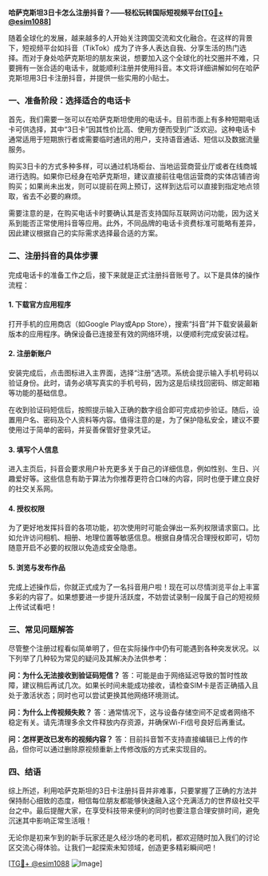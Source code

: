 **哈萨克斯坦3日卡怎么注册抖音？——轻松玩转国际短视频平台[[TG💪+ @esim1088](https://t.me/s/esim1088)]**

随着全球化的发展，越来越多的人开始关注跨国交流和文化融合。在这样的背景下，短视频平台如抖音（TikTok）成为了许多人表达自我、分享生活的热门选择。而对于身处哈萨克斯坦的朋友来说，想要加入这个全球化的社交圈并不难，只要拥有一张合适的电话卡，就能顺利注册并使用抖音。本文将详细讲解如何在哈萨克斯坦用3日卡注册抖音，并提供一些实用的小贴士。

### **一、准备阶段：选择适合的电话卡**

首先，我们需要一张可以在哈萨克斯坦使用的电话卡。目前市面上有多种短期电话卡可供选择，其中“3日卡”因其性价比高、使用方便而受到广泛欢迎。这种电话卡通常适用于短期旅行者或需要临时通讯的用户，支持语音通话、短信以及数据流量服务。

购买3日卡的方式多种多样，可以通过机场柜台、当地运营商营业厅或者在线商城进行选购。如果你已经身在哈萨克斯坦，建议直接前往电信运营商的实体店铺咨询购买；如果尚未出发，则可以提前在网上预订，这样到达后可以直接到指定地点领取，省去不必要的麻烦。

需要注意的是，在购买电话卡时要确认其是否支持国际互联网访问功能，因为这关系到能否正常使用抖音等应用。此外，不同品牌的电话卡资费标准可能略有差异，因此建议根据自己的实际需求选择最合适的方案。

### **二、注册抖音的具体步骤**

完成电话卡的准备工作之后，接下来就是正式注册抖音账号了。以下是具体的操作流程：

#### **1. 下载官方应用程序**
打开手机的应用商店（如Google Play或App Store），搜索“抖音”并下载安装最新版本的应用程序。确保设备已连接至有效的网络环境，以便顺利完成安装过程。

#### **2. 注册新账户**
安装完成后，点击图标进入主界面，选择“注册”选项。系统会提示输入手机号码以验证身份。此时，请务必填写真实的手机号码，因为这是后续找回密码、绑定邮箱等功能的基础信息。

在收到验证码短信后，按照提示输入正确的数字组合即可完成初步验证。随后，设置用户名、密码及个人资料等内容。值得注意的是，为了保护隐私安全，建议不要使用过于简单的密码，并妥善保管好登录凭证。

#### **3. 填写个人信息**
进入主页后，抖音会要求用户补充更多关于自己的详细信息，例如性别、生日、兴趣爱好等。这些信息有助于算法为你推荐更符合口味的内容，同时也便于建立良好的社交关系网。

#### **4. 授权权限**
为了更好地发挥抖音的各项功能，初次使用时可能会弹出一系列权限请求窗口。比如允许访问相机、相册、地理位置等敏感信息。根据自身情况合理授权即可，切勿随意开启不必要的权限以免造成安全隐患。

#### **5. 浏览与发布作品**
完成上述操作后，你就正式成为了一名抖音用户啦！现在可以尽情浏览平台上丰富多彩的内容了。如果想要进一步提升活跃度，不妨尝试录制一段属于自己的短视频上传试试看吧！

### **三、常见问题解答**

尽管整个注册过程看似简单明了，但在实际操作中仍有可能遇到各种突发状况。以下列举了几种较为常见的疑问及其解决办法供参考：

**问：为什么无法接收到验证码短信？**
答：可能是由于网络延迟导致的暂时性故障，建议稍后再试几次。如果长时间未能成功接收，请检查SIM卡是否正确插入且处于激活状态；同时也可以尝试更换其他网络环境测试。

**问：为什么上传视频失败？**
答：通常情况下，这与设备存储空间不足或者网络不稳定有关。请先清理多余文件释放内存资源，并确保Wi-Fi信号良好后再重试。

**问：怎样更改已发布的视频内容？**
答：目前抖音暂不支持直接编辑已上传的作品，但你可以通过删除原视频重新上传修改版的方式来实现目的。

### **四、结语**

综上所述，利用哈萨克斯坦的3日卡注册抖音并非难事，只要掌握了正确的方法并保持耐心细致的态度，相信每位朋友都能够快速融入这个充满活力的世界级社交平台之中。最后提醒大家，在享受科技带来便利的同时也要注意合理安排时间，避免沉迷其中影响正常生活哦！

无论你是初来乍到的新手玩家还是久经沙场的老司机，都欢迎随时加入我们的讨论区交流心得体验。让我们一起探索未知领域，创造更多精彩瞬间吧！

[[TG💪+ @esim1088](https://t.me/s/esim1088) ![Image](https://i.postimg.cc/4NQfJmqS/Snipaste-2025-05-13-00-14-12.png)]
